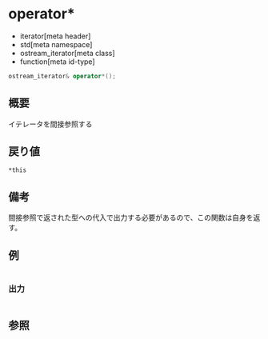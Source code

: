 # operator*
* iterator[meta header]
* std[meta namespace]
* ostream_iterator[meta class]
* function[meta id-type]

```cpp
ostream_iterator& operator*();
```

## 概要
イテレータを間接参照する


## 戻り値
`*this`


## 備考
間接参照で返された型への代入で出力する必要があるので、この関数は自身を返す。


## 例
```cpp
```

### 出力
```
```

## 参照
